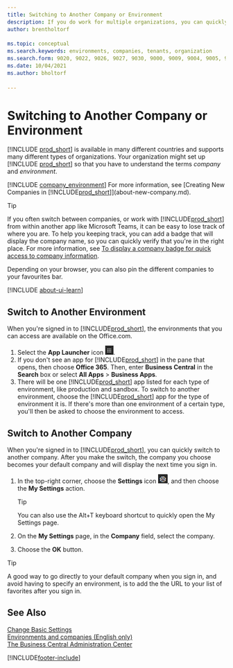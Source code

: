 ```yaml
---
title: Switching to Another Company or Environment
description: If you do work for multiple organizations, you can quickly switch between the environments and companies.
author: brentholtorf

ms.topic: conceptual
ms.search.keywords: environments, companies, tenants, organization
ms.search.form: 9020, 9022, 9026, 9027, 9030, 9000, 9009, 9004, 9005, 9024, 9006, 9007, 9010, 9016, 9017
ms.date: 10/04/2021
ms.author: bholtorf

---
```


# Switching to Another Company or Environment

[!INCLUDE [prod_short](includes/prod_short.md)] is available in many different countries and supports many different types of organizations. Your organization might set up [!INCLUDE [prod_short](includes/prod_short.md)] so that you have to understand the terms *company* and *environment*.  

[!INCLUDE [company_environment](includes/company_environment.md)] For more information, see [Creating New Companies in [!INCLUDE[prod_short](includes/prod_short.md)]](about-new-company.md).  

> [!TIP]
> If you often switch between companies, or work with [!INCLUDE[prod_short](includes/prod_short.md)] from within another app like Microsoft Teams, it can be easy to lose track of where you are. To help you keeping track, you can add a badge that will display the company name, so you can quickly verify that you're in the right place. For more information, see [To display a company badge for quick access to company information](ui-change-basic-settings.md#badge).

Depending on your browser, you can also pin the different companies to your favourites bar.  

[!INCLUDE [about-ui-learn](includes/about-ui-learn.md)]

## Switch to Another Environment

When you're signed in to [!INCLUDE[prod_short](includes/prod_short.md)], the environments that you can access are available on the Office.com.  

1. Select the **App Launcher** icon ![App Launcher.](media/app-launcher-icon.png "The App Launcher provides access to more features").
2. If you don't see an app for [!INCLUDE[prod_short](includes/prod_short.md)] in the pane that opens, then choose **Office 365**. Then, enter **Business Central** in the **Search** box or select **All Apps** > **Business Apps**.  
3. There will be one [!INCLUDE[prod_short](includes/prod_short.md)] app listed for each type of environment, like production and sandbox. To switch to another environment, choose the [!INCLUDE[prod_short](includes/prod_short.md)] app for the type of environment it is. If there's more than one environment of a certain type, you'll then be asked to choose the environment to access.

<!--
The following image shows tiles for accessing production and sandbox environments on the Dynamics 365 Home page.

:::image type="content" source="media/app-picker-environments.png" alt-text="The Dynamics 365 Home page showing production and sandbox environments.":::
-->
## Switch to Another Company

When you're signed in to [!INCLUDE[prod_short](includes/prod_short.md)], you can quickly switch to another company. After you make the switch, the company you choose becomes your default company and will display the next time you sign in.

1. In the top-right corner, choose the **Settings** icon ![Settings.](media/ui-experience/settings_icon_small.png "Settings icon for role center"), and then choose the **My Settings** action.

    > [!TIP]
    > You can also use the Alt+T keyboard shortcut to quickly open the My Settings page.

2. On the **My Settings** page, in the **Company** field, select the company.  
3. Choose the **OK** button.

> [!TIP]
> A good way to go directly to your default company when you sign in, and avoid having to specify an environment, is to add the the URL to your list of favorites after you sign in.

## See Also

[Change Basic Settings](ui-change-basic-settings.md)  
[Environments and companies (English only)](/dynamics365/business-central/dev-itpro/administration/tenant-environment-topology)  
[The Business Central Administration Center](/dynamics365/business-central/dev-itpro/administration/tenant-admin-center)  


[!INCLUDE[footer-include](includes/footer-banner.md)]